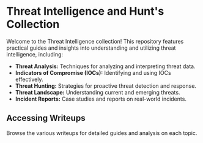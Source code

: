 # Threat Intelligence and Hunt's Collection

Welcome to the Threat Intelligence collection! This repository features practical guides and insights into understanding and utilizing threat intelligence, including:

- **Threat Analysis:** Techniques for analyzing and interpreting threat data.
- **Indicators of Compromise (IOCs):** Identifying and using IOCs effectively.
- **Threat Hunting:** Strategies for proactive threat detection and response.
- **Threat Landscape:** Understanding current and emerging threats.
- **Incident Reports:** Case studies and reports on real-world incidents.

## Accessing Writeups

Browse the various writeups for detailed guides and analysis on each topic.
